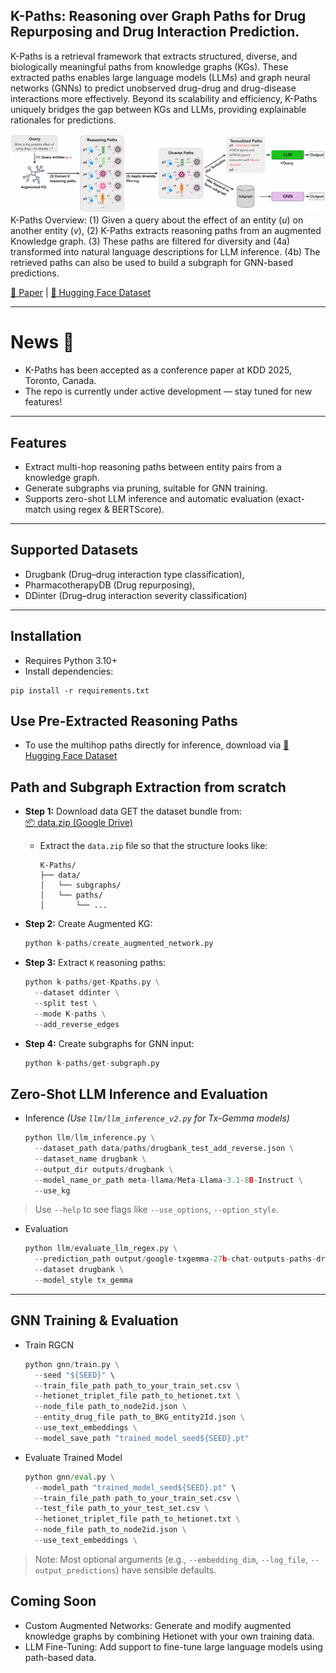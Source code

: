 ## K-Paths: Reasoning over Graph Paths for Drug Repurposing and Drug Interaction Prediction.
K-Paths is a retrieval framework that extracts structured, diverse, and biologically meaningful paths from knowledge graphs (KGs). These extracted paths enables large language models (LLMs) and graph neural networks (GNNs) to predict unobserved drug-drug and drug-disease interactions more effectively.
Beyond its scalability and efficiency, K-Paths uniquely bridges the gap between KGs and LLMs, providing explainable rationales for predictions.

![Overview of K-Paths Framework](assets/K-Paths-overview.png)
K-Paths Overview: (1) Given a query about the effect of an entity ($u$) on another entity ($v$), (2) K-Paths extracts reasoning paths from an augmented Knowledge graph. (3) These paths are filtered for diversity and (4a) transformed into natural language descriptions for LLM inference. (4b) The retrieved paths can also be used to build a subgraph for GNN-based predictions.

[📖 Paper](https://arxiv.org/abs/2502.13344) | [🤗 Hugging Face Dataset](https://huggingface.co/Tassy24)

---
# News 🎉
- K-Paths has been accepted as a conference paper at KDD 2025, Toronto, Canada.
- The repo is currently under active development — stay tuned for new features!

---
## Features
- Extract multi-hop reasoning paths between entity pairs from a knowledge graph.
- Generate subgraphs via pruning, suitable for GNN training.
- Supports zero-shot LLM inference and automatic evaluation (exact-match using regex & BERTScore).

---
## Supported Datasets
- Drugbank (Drug–drug interaction type classification),
- PharmacotherapyDB (Drug repurposing), 
- DDinter (Drug–drug interaction severity classification)

---

## Installation
- Requires Python 3.10+
- Install dependencies:
```
pip install -r requirements.txt
```

## Use Pre-Extracted Reasoning Paths
- To use the multihop paths directly for inference, download via [🤗 Hugging Face Dataset](https://huggingface.co/Tassy24)

## Path and Subgraph Extraction from scratch

- **Step 1:** Download data
  GET the dataset bundle from:  
  [📦 data.zip (Google Drive)](https://drive.google.com/file/d/1_6meo_nB2RqHrVM9pqCBA67FQ6PR4QiI/view?usp=drive_link)
  - Extract the `data.zip` file so that the structure looks like:
    ```
    K-Paths/
    ├── data/
    │   └── subgraphs/
    │   └── paths/
    │       └── ...
    ```

- **Step 2:** Create Augmented KG:  
  ```python
  python k-paths/create_augmented_network.py
  ```

- **Step 3:** Extract `K` reasoning paths:  
  ```python
  python k-paths/get-Kpaths.py \
    --dataset ddinter \
    --split test \
    --mode K-paths \
    --add_reverse_edges
  ```

- **Step 4:** Create subgraphs for GNN input:  
  ```python
  python k-paths/get-subgraph.py
  ```

## Zero-Shot LLM Inference and Evaluation

- Inference
  *(Use `llm/llm_inference_v2.py` for Tx-Gemma models)*  
  ```python
  python llm/llm_inference.py \
    --dataset_path data/paths/drugbank_test_add_reverse.json \
    --dataset_name drugbank \
    --output_dir outputs/drugbank \
    --model_name_or_path meta-llama/Meta-Llama-3.1-8B-Instruct \
    --use_kg
  ```
> Use `--help` to see flags like `--use_options`, `--option_style`.

- Evaluation
  ```python
  python llm/evaluate_llm_regex.py \
    --prediction_path output/google-txgemma-27b-chat-outputs-paths-drugbank_test_add_reverse-json-predictions.csv \
    --dataset drugbank \
    --model_style tx_gemma
  ```

---
## GNN Training & Evaluation

- Train RGCN
  ```python
  python gnn/train.py \
    --seed "${SEED}" \
    --train_file_path path_to_your_train_set.csv \
    --hetionet_triplet_file path_to_hetionet.txt \
    --node_file path_to_node2id.json \
    --entity_drug_file path_to_BKG_entity2Id.json \
    --use_text_embeddings \
    --model_save_path "trained_model_seed${SEED}.pt"

  ```
  
- Evaluate Trained Model
  ```python
  python gnn/eval.py \
    --model_path "trained_model_seed${SEED}.pt" \
    --train_file_path path_to_your_train_set.csv \
    --test_file path_to_your_test_set.csv \
    --hetionet_triplet_file path_to_hetionet.txt \
    --node_file path_to_node2id.json \
    --use_text_embeddings \
  ```
> Note: Most optional arguments (e.g., `--embedding_dim`, `--log_file`, `--output_predictions`) have sensible defaults.

## Coming Soon
- Custom Augmented Networks: Generate and modify augmented knowledge graphs by combining Hetionet with your own training data.
- LLM Fine-Tuning: Add support to fine-tune large language models using path-based data.
